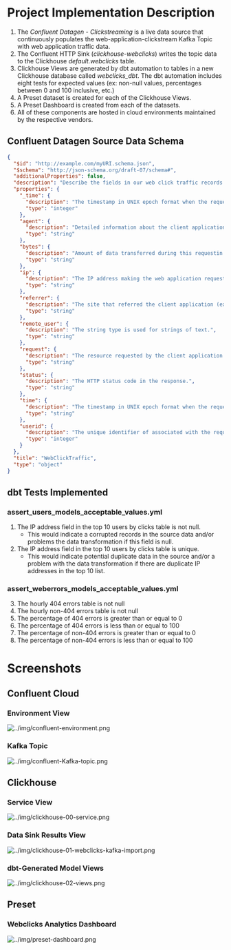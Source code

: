 # Project Implementation Description
1. The *Confluent Datagen - Clickstreaming* is a live data source that continuously populates the web-application-clickstream Kafka Topic with web application traffic data.
2. The Confluent HTTP Sink (*clickhouse-webclicks*) writes the topic data to the Clickhouse *default.webclicks* table.
3. Clickhouse Views are generated by dbt automation to tables in a new Clickhouse database called *webclicks_dbt*. The dbt automation includes eight tests for expected values (ex: non-null values, percentages between 0 and 100 inclusive, etc.)
4. A Preset dataset is created for each of the Clickhouse Views.
5. A Preset Dashboard is created from each of the datasets.
6. All of these components are hosted in cloud environments maintained by the respective vendors.
## Confluent Datagen Source Data Schema
```json
{
  "$id": "http://example.com/myURI.schema.json",
  "$schema": "http://json-schema.org/draft-07/schema#",
  "additionalProperties": false,
  "description": "Describe the fields in our web click traffic records.",
  "properties": {
    "_time": {
      "description": "The timestamp in UNIX epoch format when the request was made, as an integer.",
      "type": "integer"
    },
    "agent": {
      "description": "Detailed information about the client application (ex: web browser) accessing the site.",
      "type": "string"
    },
    "bytes": {
      "description": "Amount of data transferred during this requestin bytes.",
      "type": "string"
    },
    "ip": {
      "description": "The IP address making the web application request.",
      "type": "string"
    },
    "referrer": {
      "description": "The site that referred the client application (ex: web browser) to our site.",
      "type": "string"
    },
    "remote_user": {
      "description": "The string type is used for strings of text.",
      "type": "string"
    },
    "request": {
      "description": "The resource requested by the client application (ex: web browser).",
      "type": "string"
    },
    "status": {
      "description": "The HTTP status code in the response.",
      "type": "string"
    },
    "time": {
      "description": "The timestamp in UNIX epoch format when the request was made, as a string.",
      "type": "string"
    },
    "userid": {
      "description": "The unique identifier of associated with the request.",
      "type": "integer"
    }
  },
  "title": "WebClickTraffic",
  "type": "object"
}
```
## dbt Tests Implemented
### assert_users_models_acceptable_values.yml
1. The IP address field in the top 10 users by clicks table is not null.
    - This would indicate a corrupted records in the source data and/or problems the data transformation if this field is null.
2. The IP address field in the top 10 users by clicks table is unique.
    - This would indicate potential duplicate data in the source and/or a problem with the data transformation if there are duplicate IP addresses in the top 10 list.
### assert_weberrors_models_acceptable_values.yml
3. The hourly 404 errors table is not null
4. The hourly non-404 errors table is not null
5. The percentage of 404 errors is greater than or equal to 0
6. The percentage of 404 errors is less than or equal to 100
7. The percentage of non-404 errors is greater than or equal to 0
8. The percentage of non-404 errors is less than or equal to 100
# Screenshots
## Confluent Cloud
### Environment View
![../img/confluent-environment.png](../img/confluent-environment.png)
### Kafka Topic
![../img/confluent-Kafka-topic.png](../img/confluent-Kafka-topic.png)
## Clickhouse
### Service View
![../img/clickhouse-00-service.png](../img/clickhouse-00-service.png)
### Data Sink Results View
![../img/clickhouse-01-webclicks-kafka-import.png](../img/clickhouse-01-webclicks-kafka-import.png)
### dbt-Generated Model Views
![../img/clickhouse-02-views.png](../img/clickhouse-02-views.png)
## Preset
### Webclicks Analytics Dashboard
![../img/preset-dashboard.png](../img/preset-dashboard.png)